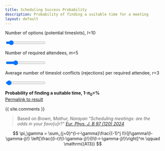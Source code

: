 ```yaml
---
title: Scheduling Success Probability
description: Probability of finding a suitable time for a meeting
layout: default
---
```


<script src="https://cdn.jsdelivr.net/npm/chart.js" defer></script>
<script id="MathJax-script" async src="https://cdn.jsdelivr.net/npm/mathjax@3/es5/tex-mml-chtml.js"></script>

Number of options (potential timeslots), *l*=<span id="l">10</span>

<input type="range" min="1" max="100" value="10" class="slider" id="slots">

Number of required attendees, *m*=<span id="m">5</span>

<input type="range" min="1" max="20" value="5" class="slider" id="respondents">

Average number of timeslot conflicts (rejections) per required attendee, *r*=<span id="r">3</span>

<input type="range" min="0" max="100" value="3" class="slider" id="conflicts">

**Probability of finding a suitable time, 1-*π*<sub>0</sub>=<span id="probability"></span>%**\
<a id="link" href=".">Permalink to result</a>

<div><canvas id="barChart"></canvas></div>

{{ site.comments }}

> Based on *Brown, Mathur, Narayan "Scheduling meetings: are the odds in your favo[u]r?"* [*Eur. Phys. J. B 97 (120) 2024*](https://doi.org/10.1140/epjb/s10051-024-00742-z)

$$
\pi_\gamma = \sum_{j=0}^{l-r-\gamma}\frac{(-1)^j l!}{j!\gamma!(l-\gamma-j)!}
\left[\frac{(l-r)!(l-\gamma-j)!}{l!(l-r-\gamma-j)!}\right]^m
\qquad \mathrm{(A13)}
$$

<script>
var l = document.getElementById("slots");
var m = document.getElementById("respondents");
var r = document.getElementById("conflicts");
var p = document.getElementById("probability");
// Set default values from URL parameters
var matches = /l=([0-9]+)/.exec(window.location.search);
l.value = matches ? parseInt(matches[1]) : 10;
matches = /m=([0-9]+)/.exec(window.location.search);
m.value = matches ? parseInt(matches[1]) : 5;
matches = /r=([0-9]+)/.exec(window.location.search);
r.value = matches ? parseInt(matches[1]) : 3;

function fact(n, base=0) {
  return n > base ? BigInt(n) * fact(n - 1, base) : 1n;
}
function gcd(a, b) {
  if (!b) return a;
  return gcd(b, a % b);
}
function bigDiv(a, b) {
  divisor = gcd(a, b);
  a /= divisor;
  b /= divisor;
  return Number(a / b) + Number(a % b) / Number(b);
}
function getProb(l, m, r, g) {
  // g: number of conflicts
  var prob = 0;
  for (var j = 0; j <= l - r - g; j++) {
    prob += Math.pow(-1, j) * bigDiv(fact(l, l - g - j), fact(j) * fact(g)) * Math.pow(
      bigDiv(fact(l - g - j, l - r - g - j), fact(l, l - r)),
      m
    );
  }
  return Math.max(0, prob > 1 ? 0 : prob);
}
// wait for chart.js
document.addEventListener("DOMContentLoaded", () => {
  var chart = new Chart(document.getElementById('barChart'), {
    type: 'bar',
    data: {
      labels: Array.from({length: l.value - r.value + 1}, (_, g) => g),
      datasets: [{
        label: "Probability",
        data: Array.from({length: l.value - r.value + 1}, (_, g) => 0)}]},
    options: {
      scales: {
        y: {beginAtZero: true, min: 0, max: 100, title: {display: true, text: "Probability, π/[%]"}},
        x: {title: {display: true, text: "Number of acceptable timeslots, γ"}}},
      plugins: {legend: {display: false},
        tooltip: {
          callbacks: {
            title: function(context) {
              return "Number of acceptable timeslots, γ=" + context[0].label;
            },
            label: function(context) {
              return 'Probability, π=' + Math.round(context.parsed.y) + '%';
            }}}}}});
  function update() {
    document.getElementById("l").innerHTML = l.value;
    document.getElementById("m").innerHTML = m.value;
    document.getElementById("r").innerHTML = r.value;
    r.max = l.value;
    chart.data.labels = Array.from({length: l.value - r.value + 1}, (_, g) => g);
    chart.data.datasets[0].data = Array.from({length: l.value - r.value + 1}, (_, g) => {
      return getProb(l.value, m.value, r.value, g) * 100;
    });
    chart.update();
    p.innerHTML = Math.round(100 * (1 - getProb(l.value, m.value, r.value, 0)));
    document.getElementById("link").href = "./?l=" + l.value + "&m=" + m.value + "&r=" + r.value;
  }

  update();
  l.oninput = m.oninput = r.oninput = update;
});
</script>
